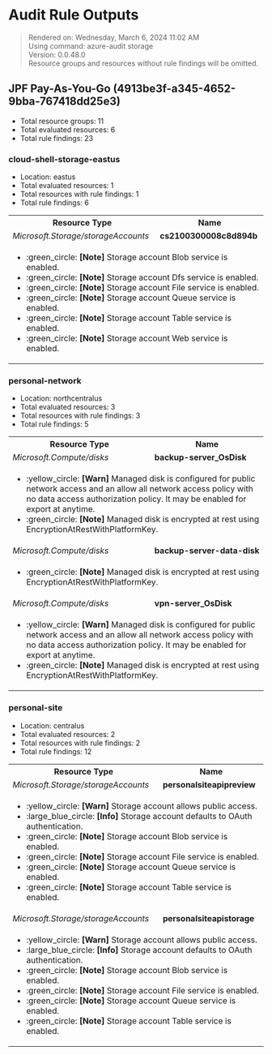 # Audit Rule Outputs

> Rendered on: Wednesday, March 6, 2024 11:02 AM <br/>
> Using command: azure-audit storage <br/>
> Version: 0.0.48.0 <br/>
> Resource groups and resources without rule findings will be omitted.

## JPF Pay-As-You-Go (4913be3f-a345-4652-9bba-767418dd25e3)

- Total resource groups: 11
- Total evaluated resources: 6
- Total rule findings: 23

### cloud-shell-storage-eastus

- Location: eastus
- Total evaluated resources: 1
- Total resources with rule findings: 1
- Total rule findings: 6

<table>
<tr>
<th>Resource Type</th>
<th>Name</th>
</tr>
<tr>
<td><em>Microsoft.Storage/storageAccounts</em></td>
<td><strong>cs2100300008c8d894b</strong></td>
</tr>
<tr>
<td colspan="2">
<ul>
<li>
:green_circle:
<strong>[Note]</strong>
Storage account Blob service is enabled.
</li>
<li>
:green_circle:
<strong>[Note]</strong>
Storage account Dfs service is enabled.
</li>
<li>
:green_circle:
<strong>[Note]</strong>
Storage account File service is enabled.
</li>
<li>
:green_circle:
<strong>[Note]</strong>
Storage account Queue service is enabled.
</li>
<li>
:green_circle:
<strong>[Note]</strong>
Storage account Table service is enabled.
</li>
<li>
:green_circle:
<strong>[Note]</strong>
Storage account Web service is enabled.
</li>
</ul>
</td>
</tr>
</table>

### personal-network

- Location: northcentralus
- Total evaluated resources: 3
- Total resources with rule findings: 3
- Total rule findings: 5

<table>
<tr>
<th>Resource Type</th>
<th>Name</th>
</tr>
<tr>
<td><em>Microsoft.Compute/disks</em></td>
<td><strong>backup-server_OsDisk</strong></td>
</tr>
<tr>
<td colspan="2">
<ul>
<li>
:yellow_circle:
<strong>[Warn]</strong>
Managed disk is configured for public network access and an allow all network access policy with no data access authorization policy. It may be enabled for export at anytime.
</li>
<li>
:green_circle:
<strong>[Note]</strong>
Managed disk is encrypted at rest using EncryptionAtRestWithPlatformKey.
</li>
</ul>
</td>
</tr>
<tr>
<td><em>Microsoft.Compute/disks</em></td>
<td><strong>backup-server-data-disk</strong></td>
</tr>
<tr>
<td colspan="2">
<ul>
<li>
:green_circle:
<strong>[Note]</strong>
Managed disk is encrypted at rest using EncryptionAtRestWithPlatformKey.
</li>
</ul>
</td>
</tr>
<tr>
<td><em>Microsoft.Compute/disks</em></td>
<td><strong>vpn-server_OsDisk</strong></td>
</tr>
<tr>
<td colspan="2">
<ul>
<li>
:yellow_circle:
<strong>[Warn]</strong>
Managed disk is configured for public network access and an allow all network access policy with no data access authorization policy. It may be enabled for export at anytime.
</li>
<li>
:green_circle:
<strong>[Note]</strong>
Managed disk is encrypted at rest using EncryptionAtRestWithPlatformKey.
</li>
</ul>
</td>
</tr>
</table>

### personal-site

- Location: centralus
- Total evaluated resources: 2
- Total resources with rule findings: 2
- Total rule findings: 12

<table>
<tr>
<th>Resource Type</th>
<th>Name</th>
</tr>
<tr>
<td><em>Microsoft.Storage/storageAccounts</em></td>
<td><strong>personalsiteapipreview</strong></td>
</tr>
<tr>
<td colspan="2">
<ul>
<li>
:yellow_circle:
<strong>[Warn]</strong>
Storage account allows public access.
</li>
<li>
:large_blue_circle:
<strong>[Info]</strong>
Storage account defaults to OAuth authentication.
</li>
<li>
:green_circle:
<strong>[Note]</strong>
Storage account Blob service is enabled.
</li>
<li>
:green_circle:
<strong>[Note]</strong>
Storage account File service is enabled.
</li>
<li>
:green_circle:
<strong>[Note]</strong>
Storage account Queue service is enabled.
</li>
<li>
:green_circle:
<strong>[Note]</strong>
Storage account Table service is enabled.
</li>
</ul>
</td>
</tr>
<tr>
<td><em>Microsoft.Storage/storageAccounts</em></td>
<td><strong>personalsiteapistorage</strong></td>
</tr>
<tr>
<td colspan="2">
<ul>
<li>
:yellow_circle:
<strong>[Warn]</strong>
Storage account allows public access.
</li>
<li>
:large_blue_circle:
<strong>[Info]</strong>
Storage account defaults to OAuth authentication.
</li>
<li>
:green_circle:
<strong>[Note]</strong>
Storage account Blob service is enabled.
</li>
<li>
:green_circle:
<strong>[Note]</strong>
Storage account File service is enabled.
</li>
<li>
:green_circle:
<strong>[Note]</strong>
Storage account Queue service is enabled.
</li>
<li>
:green_circle:
<strong>[Note]</strong>
Storage account Table service is enabled.
</li>
</ul>
</td>
</tr>
</table>
